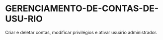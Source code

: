# GERENCIAMENTO-DE-CONTAS-DE-USU-RIO
Criar e deletar contas, modificar privilégios e ativar usuário administrador.
